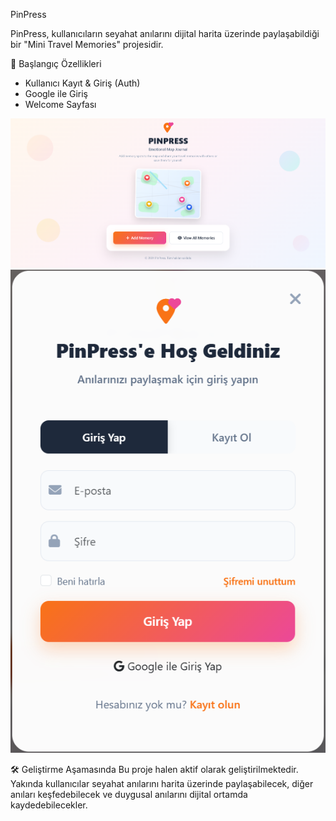 PinPress

PinPress, kullanıcıların seyahat anılarını dijital harita üzerinde paylaşabildiği bir "Mini Travel Memories" projesidir.

🚀 Başlangıç Özellikleri

- Kullanıcı Kayıt & Giriş (Auth)
- Google ile Giriş
- Welcome Sayfası

![Giriş Sayfası](public/img/welcome-page/welcome.png)
![Kayıt Sayfası](public/img/welcome-page/login.png)


🛠️ Geliştirme Aşamasında
Bu proje halen aktif olarak geliştirilmektedir.
Yakında kullanıcılar seyahat anılarını harita üzerinde paylaşabilecek, diğer anıları keşfedebilecek ve duygusal anılarını dijital ortamda kaydedebilecekler.
